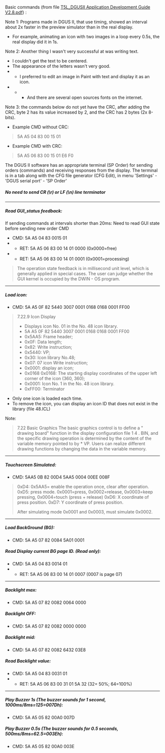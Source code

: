 Basic commands (from file  [T5L_DGUSII Application Development Guide V2.8.pdf](https://github.com/rtek1000/DMG80480Y070_02NN_1st/blob/main/Doc/T5L_DGUSII-Application-Development-Guide-V2.8-0225.pdf)) :

Note 1: Programs made in DGUS II, that use timing, showed an interval about 2x faster in the preview simulator than in the real display.
- For example, animating an icon with two images in a loop every 0.5s, the real display did it in 1s.

Note 2: Another thing I wasn't very successful at was writing text.
- I couldn't get the text to be centered.
- The appearance of the letters wasn't very good.
- - I preferred to edit an image in Paint with text and display it as an icon.
- - - And there are several open sources fonts on the internet.

Note 3: the commands below do not yet have the CRC, after adding the CRC, byte 2 has its value increased by 2, and the CRC has 2 bytes (2x 8-bits).

- Example CMD without CRC: 
> 5A A5 04 83 00 15 01

- Example CMD with CRC: 
> 5A A5 06 83 00 15 01 E6 F0

The DGUS II software has an appropriate terminal (SP Order) for sending orders (commands) and receiving responses from the display. The terminal is in a tab along with the CFG file generator (CFG Edit), in menu 'Settings' - 'DGUS serial port' - 'SP Order'

##### No need to send CR (\r) or LF (\n) line terminator

------

##### Read GUI_status feedback:
If sending commands at intervals shorter than 20ms: Need to read GUI state before sending new order CMD

- CMD: 5A A5 04 83 0015 01
- - RET: 5A A5 06 83 00 14 01 0000 (0x0000=free)
- - RET: 5A A5 06 83 00 14 01 0001 (0x0001=processing)

> The operation state feedback is in millisecond unit level, which is generally applied in special cases. The user can judge whether the GUI kernel is occupied by the DWIN - OS program.

------

##### Load icon:
- CMD: 5A A5 0F 82 5440 3007 0001 0168 0168 0001 FF00

> 7.22.9 Icon Display
> - Displays icon No. 01 in the No. 48 icon library.
> - 5A A5 0F 82 5440 3007 0001 0168 0168 0001 FF00
> - 0x5AA5: Frame header;
> - 0x0F: Data length;
> - 0x82: Write instruction;
> - 0x5440: VP;
> - 0x30: Icon library No.48;
> - 0x07: 07 icon Write instruction;
> - 0x0001: display an icon;
> - 0x0168 0x0168: The starting display coordinates of the upper left corner of the icon (360, 360);
> - 0x0001: Icon No. 1 in the No. 48 icon library.
> - 0xFF00: Terminator

- Only one icon is loaded each time.
- To remove the icon, you can display an icon ID that does not exist in the library (file 48.ICL)

Note:
> 7.22 Basic Graphics
> The basic graphics control is to define a " drawing board" function in the display configuration file 1 4 . BIN, and the specific drawing operation is determined by the content of the variable memory pointed to by * VP. Users can realize different drawing functions by changing the data in the variable memory.

------

##### Touchscreen Simulated:
- CMD: 5AA5 0B 82 00D4 5AA5 0004 00EE 008F

> 0xD4: 0x5AA5= enable the operation once, clear after operation.
> 0xD5: press mode. 0x0001=press, 0x0002=release, 0x0003=keep pressing, 0x0004=touch (press + release)
> 0xD6: X coordinate of press position.
> 0xD7: Y coordinate of press position.
>
> After simulating mode 0x0001 and 0x0003, must simulate 0x0002.

------

##### Load BackGround (BG):
- CMD: 5A A5 07 82 0084 5A01 0001


##### Read Display current BG page ID. (Read only):
- CMD: 5A A5 04 83 0014 01
- - RET: 5A A5 06 83 00 14 01 0007 (0007 is page 07)

------

##### Backlight max:
- CMD: 5A A5 07 82 0082 0064 0000

##### Backlight OFF:
- CMD: 5A A5 07 82 0082 0000 0000

##### Backlight mid:
- CMD: 5A A5 07 82 0082 6432 03E8


##### Read Backlight value:
- CMD: 5A A5 04 83 0031 01
- - RET: 5A A5 06 83 00 31 01 5A 32 (32= 50%; 64=100%)

------

##### Play Buzzer 1s (The buzzer sounds for 1 second, 1000ms/8ms=125=007Dh):
- CMD: 5A A5 05 82 00A0 007D


##### Play Buzzer 0.5s (The buzzer sounds for 0.5 seconds, 500ms/8ms=62.5=003Eh):
- CMD: 5A A5 05 82 00A0 003E
